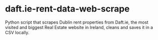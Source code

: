 # daft.ie-rent-data-web-scrape
Python script that scrapes Dublin rent properties from Daft.ie, the most visited and biggest Real Estate website in Ireland, cleans and saves it in a CSV locally.
